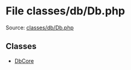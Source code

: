 File classes/db/Db.php
=========

Source: [classes/db/Db.php](https://github.com/PrestaShop/PrestaShop/blob/1.6.0.11/classes/db/Db.php)


Classes
-------

* [DbCore](class.DbCore.md)

